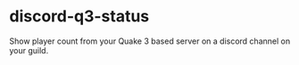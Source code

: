 # discord-q3-status
Show player count from your Quake 3 based server on a discord channel on your guild.
